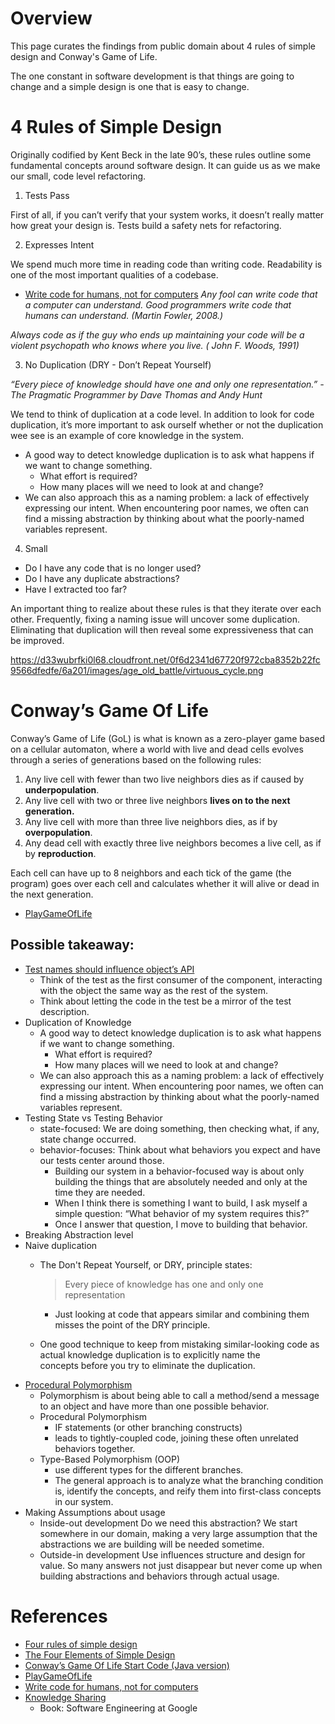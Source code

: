 # Overview

This page curates the findings from public domain about 4 rules of simple design and Conway's Game of Life. 

The one constant in software development is that things are going to change and a simple design is one that is easy to change.

# 4 Rules of Simple Design

Originally codified by Kent Beck in the late 90’s, these rules outline some fundamental concepts around software design. It can guide us as we make our small, code level refactoring.

1. Tests Pass

First of all, if you can’t verify that your system works, it doesn’t really matter how great your design is. Tests build a safety nets for refactoring. 

2. Expresses Intent

We spend much more time in reading code than writing code. Readability is one of the most important qualities of a codebase. 

- [Write code for humans, not for computers](https://metalblueberry.github.io/post/blog/2020-06-14_write_code_for_humans_not_for_computers/)
*Any fool can write code that a computer can understand. Good programmers write code that humans can understand. (Martin Fowler, 2008.)*

*Always code as if the guy who ends up maintaining your code will be a violent psychopath who knows where you live. ( John F. Woods, 1991)*

3. No Duplication (DRY - Don’t Repeat Yourself)

*“Every piece of knowledge should have one and only one representation.” - The Pragmatic Programmer by Dave Thomas and Andy Hunt*

We tend to think of duplication at a code level. In addition to look for code duplication, it’s more important to ask ourself whether or not the duplication wee see is an example of core knowledge in the system. 

- A good way to detect knowledge duplication is to ask what happens if we want to change something.
    - What effort is required?
    - How many places will we need to look at and change?
- We can also approach this as a naming problem: a lack of effectively expressing our intent. When encountering poor names, we often can find a missing abstraction by thinking about what the poorly-named variables represent.

4. Small

- Do I have any code that is no longer used?
- Do I have any duplicate abstractions?
- Have I extracted too far?

An important thing to realize about these rules is that they iterate over each other. Frequently, fixing a naming issue will uncover some duplication. Eliminating that duplication will then reveal some expressiveness that can be improved.

https://d33wubrfki0l68.cloudfront.net/0f6d2341d67720f972cba8352b22fc9566dfedfe/6a201/images/age_old_battle/virtuous_cycle.png

# Conway’s Game Of Life

Conway’s Game of Life (GoL) is what is known as a zero-player game based on a cellular automaton, where a world with live and dead cells evolves through a series of generations based on the following rules:

1. Any live cell with fewer than two live neighbors dies as if caused by **underpopulation**.
2. Any live cell with two or three live neighbors **lives on to the next generation.**
3. Any live cell with more than three live neighbors dies, as if by **overpopulation**.
4. Any dead cell with exactly three live neighbors becomes a live cell, as if by **reproduction**.

Each cell can have up to 8 neighbors and each tick of the game (the program) goes over each cell and calculates whether it will alive or dead in the next generation. 

- [PlayGameOfLife](https://playgameoflife.com/)

## Possible takeaway:

- [Test names should influence object’s API](https://articles.coreyhaines.com/posts/test-names-should-influence-design)
    - Think of the test as the first consumer of the component, interacting with the object the same way as the rest of the system.
    - Think about letting the code in the test be a mirror of the test description.
- Duplication of Knowledge
    - A good way to detect knowledge duplication is to ask what happens if we want to change something.
        - What effort is required?
        - How many places will we need to look at and change?
    - We can also approach this as a naming problem: a lack of effectively expressing our intent. When encountering poor names, we often can find a missing abstraction by thinking about what the poorly-named variables represent.
- Testing State vs Testing Behavior
    - state-focused: We are doing something, then checking what, if any, state change occurred.
    - behavior-focuses: Think about what behaviors you expect and have our tests center around those.
        - Building our system in a behavior-focused way is about only building the things that are absolutely needed and only at the time they are needed.
        - When I think there is something I want to build, I ask myself a simple question: “What behavior of my system requires this?”
        - Once I answer that question, I move to building that behavior.
- Breaking Abstraction level
- Naive duplication
    - The Don't Repeat Yourself, or DRY, principle states:
        
        > Every piece of knowledge has one and only one representation
        > 
        - Just looking at code that appears similar and combining them misses the point of the DRY principle.
    - One good technique to keep from mistaking similar-looking code as actual knowledge duplication is to explicitly name the concepts before you try to eliminate the duplication.
- [Procedural Polymorphism](https://8thlight.com/insights/procedural-polymorphism)
    - Polymorphism is about being able to call a method/send a message to an object and have more than one possible behavior.
    - Procedural Polymorphism
        - IF statements (or other branching constructs)
        - leads to tightly-coupled code, joining these often unrelated behaviors together.
    - Type-Based Polymorphism (OOP)
        - use different types for the different branches.
        - The general approach is to analyze what the branching condition is, identify the concepts, and reify them into first-class concepts in our system.
- Making Assumptions about usage
    - Inside-out development
        Do we need this abstraction? We start somewhere in our domain, making a very large assumption that the abstractions we are building will be needed sometime.
    - Outside-in development
        Use influences structure and design for value.
        So many answers not just disappear but never come up when building abstractions and behaviors through actual usage.
        

# References

- [Four rules of simple design](https://martinfowler.com/bliki/BeckDesignRules.html)
- [The Four Elements of Simple Design](https://blog.jbrains.ca/permalink/the-four-elements-of-simple-design)
- [Conway’s Game Of Life Start Code (Java version)](https://www.geeksforgeeks.org/program-for-conways-game-of-life/#)
- [PlayGameOfLife](https://playgameoflife.com/)
- [Write code for humans, not for computers](https://metalblueberry.github.io/post/blog/2020-06-14_write_code_for_humans_not_for_computers/)
- [Knowledge Sharing](https://abseil.io/resources/swe-book/html/ch03.html)
    - Book: Software Engineering at Google
